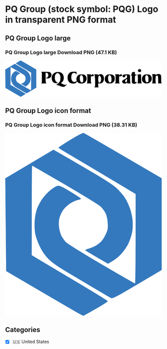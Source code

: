 # PQ Group (stock symbol: PQG) Logo in transparent PNG format

## PQ Group Logo large

### PQ Group Logo large Download PNG (47.1 KB)

![PQ Group Logo large Download PNG (47.1 KB)](/img/orig/PQG_BIG-6e3d25c3.png)

## PQ Group Logo icon format

### PQ Group Logo icon format Download PNG (38.31 KB)

![PQ Group Logo icon format Download PNG (38.31 KB)](/img/orig/PQG-7b588f55.png)



## Categories
- [x] 🇺🇸 United States
